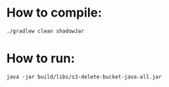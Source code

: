 # How to compile:

```
./gradlew clean shadowJar
```

# How to run:

```
java -jar build/libs/s3-delete-bucket-java-all.jar
```

